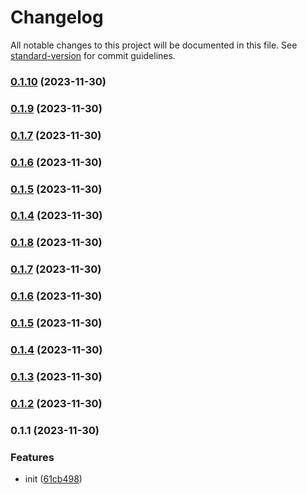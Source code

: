 # Changelog

All notable changes to this project will be documented in this file. See [standard-version](https://github.com/conventional-changelog/standard-version) for commit guidelines.

### [0.1.10](https://github.com/zzz1220/nextjs-dota2-web/compare/v0.1.9...v0.1.10) (2023-11-30)

### [0.1.9](https://github.com/zzz1220/nextjs-dota2-web/compare/v0.1.8...v0.1.9) (2023-11-30)

### [0.1.7](https://github.com/zzz1220/nextjs-dota2-web/compare/v0.1.8...v0.1.7) (2023-11-30)

### [0.1.6](https://github.com/zzz1220/nextjs-dota2-web/compare/v0.1.8...v0.1.6) (2023-11-30)

### [0.1.5](https://github.com/zzz1220/nextjs-dota2-web/compare/v0.1.8...v0.1.5) (2023-11-30)

### [0.1.4](https://github.com/zzz1220/nextjs-dota2-web/compare/v0.1.8...v0.1.4) (2023-11-30)

### [0.1.8](https://github.com/zzz1220/nextjs-dota2-web/compare/v0.1.7...v0.1.8) (2023-11-30)

### [0.1.7](https://github.com/zzz1220/nextjs-dota2-web/compare/v0.1.6...v0.1.7) (2023-11-30)

### [0.1.6](https://github.com/zzz1220/nextjs-dota2-web/compare/v0.1.5...v0.1.6) (2023-11-30)

### [0.1.5](https://github.com/zzz1220/nextjs-dota2-web/compare/v0.1.4...v0.1.5) (2023-11-30)

### [0.1.4](https://github.com/zzz1220/nextjs-dota2-web/compare/v0.1.3...v0.1.4) (2023-11-30)

### [0.1.3](https://github.com/zzz1220/nextjs-dota2-web/compare/v0.1.2...v0.1.3) (2023-11-30)

### [0.1.2](https://github.com/zzz1220/nextjs-dota2-web/compare/v0.1.1...v0.1.2) (2023-11-30)

### 0.1.1 (2023-11-30)


### Features

* init ([61cb498](https://github.com/zzz1220/nextjs-dota2-web/commit/61cb498444e753bc353444dd8d8ae0b8c0b2513c))
